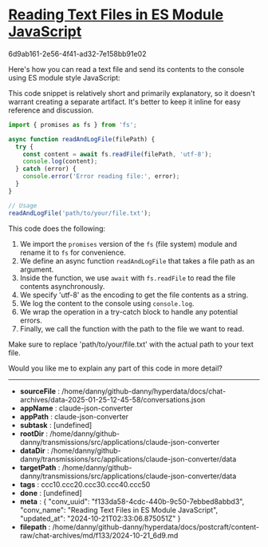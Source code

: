 # [Reading Text Files in ES Module JavaScript](https://claude.ai/chat/f133da58-4cdc-440b-9c50-7ebbed8abbd3)

6d9ab161-2e56-4f41-ad32-7e158bb91e02

 Here's how you can read a text file and send its contents to the console using ES module style JavaScript:

<antThinking>This code snippet is relatively short and primarily explanatory, so it doesn't warrant creating a separate artifact. It's better to keep it inline for easy reference and discussion.</antThinking>

```javascript
import { promises as fs } from 'fs';

async function readAndLogFile(filePath) {
  try {
    const content = await fs.readFile(filePath, 'utf-8');
    console.log(content);
  } catch (error) {
    console.error('Error reading file:', error);
  }
}

// Usage
readAndLogFile('path/to/your/file.txt');
```

This code does the following:

1. We import the `promises` version of the `fs` (file system) module and rename it to `fs` for convenience.
2. We define an async function `readAndLogFile` that takes a file path as an argument.
3. Inside the function, we use `await` with `fs.readFile` to read the file contents asynchronously.
4. We specify 'utf-8' as the encoding to get the file contents as a string.
5. We log the content to the console using `console.log`.
6. We wrap the operation in a try-catch block to handle any potential errors.
7. Finally, we call the function with the path to the file we want to read.

Make sure to replace 'path/to/your/file.txt' with the actual path to your text file.

Would you like me to explain any part of this code in more detail?

---

* **sourceFile** : /home/danny/github-danny/hyperdata/docs/chat-archives/data-2025-01-25-12-45-58/conversations.json
* **appName** : claude-json-converter
* **appPath** : claude-json-converter
* **subtask** : [undefined]
* **rootDir** : /home/danny/github-danny/transmissions/src/applications/claude-json-converter
* **dataDir** : /home/danny/github-danny/transmissions/src/applications/claude-json-converter/data
* **targetPath** : /home/danny/github-danny/transmissions/src/applications/claude-json-converter/data
* **tags** : ccc10.ccc20.ccc30.ccc40.ccc50
* **done** : [undefined]
* **meta** : {
  "conv_uuid": "f133da58-4cdc-440b-9c50-7ebbed8abbd3",
  "conv_name": "Reading Text Files in ES Module JavaScript",
  "updated_at": "2024-10-21T02:33:06.875051Z"
}
* **filepath** : /home/danny/github-danny/hyperdata/docs/postcraft/content-raw/chat-archives/md/f133/2024-10-21_6d9.md